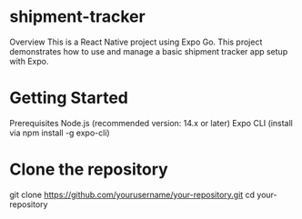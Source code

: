 # shipment-tracker

Overview
This is a React Native project using Expo Go. This project demonstrates how to use and manage a basic shipment tracker app setup with Expo.

# Getting Started
Prerequisites
Node.js (recommended version: 14.x or later)
Expo CLI (install via npm install -g expo-cli)

# Clone the repository

git clone https://github.com/yourusername/your-repository.git
cd your-repository


